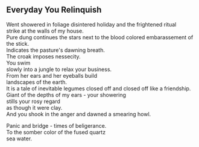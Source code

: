 Everyday You Relinquish
-----------------------
Went showered in foliage disintered holiday and the frightened ritual  
strike at the walls of my house.  
Pure dung continues the stars next to the blood colored embarassement of the stick.  
Indicates the pasture's dawning breath.  
The croak imposes nessecity.  
You swim  
slowly into a jungle to relax your business.  
From her ears and her eyeballs build  
landscapes of the earth.  
It is a tale of inevitable legumes closed off and closed off like a friendship.  
Giant of the depths of my ears - your showering  
stills your rosy regard  
as though it were clay.  
And you shook in the anger and dawned a smearing howl.  
  
Panic and bridge - times of beligerance.  
To the somber color of the fused quartz  
sea water.  

